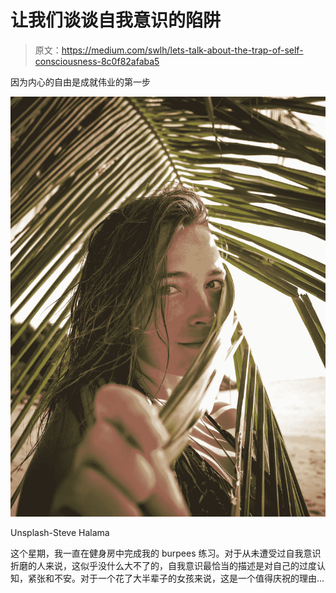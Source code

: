 # 让我们谈谈自我意识的陷阱

> 原文：<https://medium.com/swlh/lets-talk-about-the-trap-of-self-consciousness-8c0f82afaba5>

因为内心的自由是成就伟业的第一步

![](img/e8cb8839440f60849d1a51183105b154.png)

Unsplash-Steve Halama

这个星期，我一直在健身房中完成我的 burpees 练习。对于从未遭受过自我意识折磨的人来说，这似乎没什么大不了的，自我意识最恰当的描述是对自己的过度认知，紧张和不安。对于一个花了大半辈子的女孩来说，这是一个值得庆祝的理由…